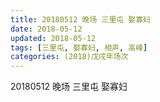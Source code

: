 ```yaml
---
title: 20180512 晚场 三里屯 娶寡妇
date: 2018-05-12
updated: 2018-05-12
tags: [三里屯, 娶寡妇, 相声, 高峰]
categories: (2018)戊戌年场次 
---
```

20180512 晚场 三里屯 娶寡妇
